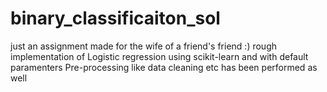 # binary_classificaiton_sol
just an assignment made for the wife of a friend's friend :)
rough implementation of Logistic regression using scikit-learn and with default paramenters
Pre-processing like data cleaning etc has been performed as well
